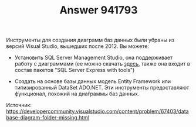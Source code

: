 ﻿---
title: "Answer 941793"
se.owner.user_id: 240512
se.owner.display_name: "MSDN.WhiteKnight"
se.owner.link: "https://ru.stackoverflow.com/users/240512/msdn-whiteknight"
se.answer_id: 941793
se.question_id: 937483
se.post_type: answer
se.score: 1
se.is_accepted: False
---
<p>Инструменты для создания диаграмм баз данных были убраны из версий Visual Studio, вышедших после 2012. Вы можете:</p>

<ul>
<li><p>Установить SQL Server Management Studio, она поддерживает работу с диаграммами (ее можно скачать <a href="https://docs.microsoft.com/en-us/sql/ssms/download-sql-server-management-studio-ssms?view=sql-server-2017" rel="nofollow noreferrer">здесь</a>, также она входит в состав пакетов "SQL Server Express with tools")</p></li>
<li><p>Создать на основе базы данных модель Entity Framework или типизированный DataSet ADO.NET. Эти инструменты предоставляют функционал, похожий на диаграммы баз данных.</p></li>
</ul>

<p>Источник: <a href="https://developercommunity.visualstudio.com/content/problem/67403/database-diagram-folder-missing.html" rel="nofollow noreferrer">https://developercommunity.visualstudio.com/content/problem/67403/database-diagram-folder-missing.html</a></p>
